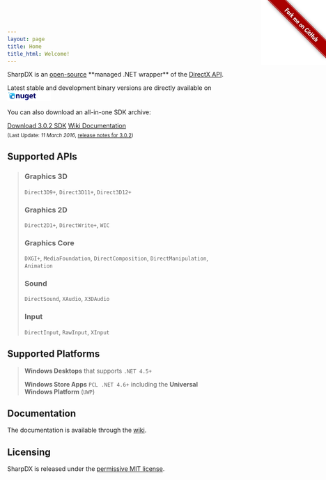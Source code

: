 ```yaml
---
layout: page
title: Home
title_html: Welcome!
---
```


<a href="https://github.com/sharpdx/SharpDX">
<img src="/images/forkgithub.png" style="position: absolute; top: 0; right: 0; border: 0; padding: 0; margin: 0; box-shadow: none;"></a>
SharpDX is an <a href="https://github.com/sharpdx/SharpDX" target="_blank">open-source</a> **managed .NET wrapper** of the <a href="https://msdn.microsoft.com/en-us/library/windows/desktop/ee663274%28v=vs.85%29.aspx" target="_blank">DirectX API</a>.

Latest stable and development binary versions are directly available on <a href="https://www.nuget.org"><img src="https://raw.githubusercontent.com/NuGet/NuGetGallery/master/src/NuGetGallery/Content/Logos/nugetlogo.png" style="display: inline; width: 100px"></a>

You can also download an all-in-one SDK archive:

<a class="btn btn-lg btn-success" href="https://github.com/sharpdx/SharpDX/releases/download/v3.0.2/SharpDX-SDK-3.0.2.exe">Download 3.0.2 SDK</a>&nbsp;<a class="btn btn-lg btn-primary" href="/wiki">Wiki Documentation</a><br/><sub>(Last Update: *11 March 2016*, <a href="https://github.com/sharpdx/SharpDX/releases/tag/v3.0.2" target="_blank">release notes for 3.0.2</a>)</sub>

## Supported APIs

> ### Graphics 3D
> 
> `Direct3D9+`, `Direct3D11+`, `Direct3D12+`
> 
> ### Graphics 2D
> 
> `Direct2D1+`, `DirectWrite+`, `WIC`
> 
> ### Graphics Core
> 
> `DXGI+`, `MediaFoundation`, `DirectComposition`, `DirectManipulation`, `Animation`
> 
> ### Sound
> 
> `DirectSound`, `XAudio`, `X3DAudio`
> 
> ### Input
> 
> `DirectInput`, `RawInput`, `XInput`

## Supported Platforms

> **Windows Desktops** that supports `.NET 4.5+`
>  
> **Windows Store Apps** `PCL .NET 4.6+` including the **Universal Windows Platform** (`UWP`) 

## Documentation

The documentation is available through the [wiki](/wiki).

## Licensing

SharpDX is released under the [permissive MIT license](https://github.com/sharpdx/SharpDX/blob/master/License.txt).

